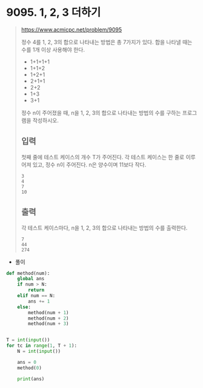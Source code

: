 # 9095. 1, 2, 3 더하기

> https://www.acmicpc.net/problem/9095
>
> 정수 4를 1, 2, 3의 합으로 나타내는 방법은 총 7가지가 있다. 합을 나타낼 때는 수를 1개 이상 사용해야 한다.
>
> - 1+1+1+1
> - 1+1+2
> - 1+2+1
> - 2+1+1
> - 2+2
> - 1+3
> - 3+1
>
> 정수 n이 주어졌을 때, n을 1, 2, 3의 합으로 나타내는 방법의 수를 구하는 프로그램을 작성하시오.
>
> ## 입력
>
> 첫째 줄에 테스트 케이스의 개수 T가 주어진다. 각 테스트 케이스는 한 줄로 이루어져 있고, 정수 n이 주어진다. n은 양수이며 11보다 작다.
>
> ```
> 3
> 4
> 7
> 10
> ```
>
> ## 출력
>
> 각 테스트 케이스마다, n을 1, 2, 3의 합으로 나타내는 방법의 수를 출력한다.
>
> ```
> 7
> 44
> 274
> ```

- 풀이

```python
def method(num):
    global ans
    if num > N:
        return
    elif num == N:
        ans += 1
    else:
        method(num + 1)
        method(num + 2)
        method(num + 3)


T = int(input())
for tc in range(1, T + 1):
    N = int(input())

    ans = 0
    method(0)

    print(ans)
```

